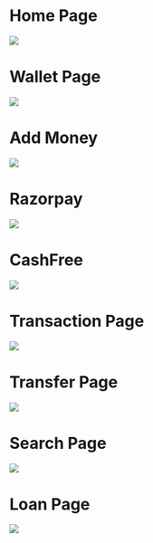 # Home Page
![](https://github.com/ShubSi26/Pay-Now/blob/main/images/home.jpg)

# Wallet Page
![](https://github.com/ShubSi26/Pay-Now/blob/main/images/wallet.jpg)

# Add Money
![](https://github.com/ShubSi26/Pay-Now/blob/main/images/wallet2.jpg)

# Razorpay
![](https://github.com/ShubSi26/Pay-Now/blob/main/images/razorpay.jpg)

# CashFree
![](https://github.com/ShubSi26/Pay-Now/blob/main/images/cashfree.jpg)

# Transaction Page
![](https://github.com/ShubSi26/Pay-Now/blob/main/images/transaction.jpg)

# Transfer Page
![](https://github.com/ShubSi26/Pay-Now/blob/main/images/transfer.jpg)

# Search Page
![](https://github.com/ShubSi26/Pay-Now/blob/main/images/search.jpg)

# Loan Page
![](https://github.com/ShubSi26/Pay-Now/blob/main/images/loan.jpg)
